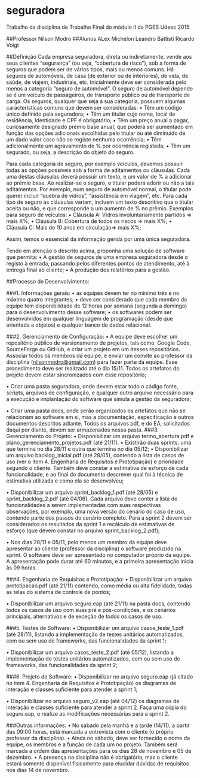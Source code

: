 # seguradora
Trabalho da disciplina de Trabalho Final do módulo II da PGES Udesc 2015

##Professor 
Nilson Modro
##Alunos
ALex Michelon
Leandro Battisti
Ricardo Voigt

##Definição
Cada empresa seguradora, direta ou indiretamente, vende aos seus clientes “segurança” (ou seja, “cobertura de risco”), sob a forma de seguros que podem ser de vários tipos, mais ou menos comuns. 
Há seguros de automóveis, de casa (de exterior ou de interiores), de vida, de saúde, de viajem, industriais, etc. Inicialmente deve ser considerada pelo menos a categoria “seguro de automóvel”. O seguro de automóvel depende se é um veículo de passageiros, de transporte público ou de transporte de carga. Os seguros, qualquer que seja a sua categoria, possuem algumas características comuns que devem ser consideradas: 
•	Têm um código único definido pela seguradora;
•	Têm um titular cujo nome, local de residência, Identidade e CPF é obrigatório; 
•	Têm um preço anual a pagar, curiosamente designado prémio base anual, que poderá ser aumentado em função das opções adicionais escolhidas pelo titular ou até diminuído de um dado valor caso não se registe nenhuma ocorrência; 
•	Têm adicionalmente um agravamento de % por ocorrência registada;
•	Têm um segurado, ou seja, a descrição do objeto do seguro. 

Para cada categoria de seguro, por exemplo veículos, devemos possuir todas as opções possíveis sob a forma de aditamentos ou cláusulas. Cada uma destas cláusulas deverá possuir um texto, e um valor de % a adicionar ao prémio base. Ao realizar-se o seguro, o titular poderá aderir ou não a tais aditamentos. Por exemplo, num seguro de automóvel normal, o titular pode querer incluir “quebra de vidros”, “assistência em viagem”, etc. Para cada tipo de seguro as cláusulas variam, incluem um texto descritivo que o titular aceita ou não, e que corresponde a um aumento de % no prêmio. Exemplos para seguro de veículos:
•	Cláusula A: Vidros involuntariamente partidos => mais X%; 
•	Cláusula B: Cobertura de todos os riscos => mais X%;
•	Cláusula C: Mais de 10 anos em circulação=> mais X%; 

Assim, temos o essencial da informação gerida por uma única seguradora.

Tendo em atenção o descrito acima, proponha uma solução de software que permita:
•	A gestão de seguros de uma empresa seguradora desde o registo à entrada, passando pelos diferentes pontos de atendimento, até à entrega final ao cliente;
•	A produção dos relatórios para a gestão.

##Processo de Desenvolvimento:

###1.	Informações gerais:
•	as equipes devem ter no mínimo três e no máximo quatro integrantes;
•	deve ser considerado que cada membro da equipe tem disponibilidade de 12 horas por semana (segunda a domingo) para o desenvolvimento desse software;
•	os softwares podem ser desenvolvidos em qualquer linguagem de programação (desde que orientada a objetos) e qualquer banco de dados relacional.

###2.	Gerenciamento de Configuração:
•	A equipe deve escolher um repositório público de versionamento de projetos, tais como, Google Code, SourceForge ou GitHub, e criar um projeto em um desses repositórios. Associar todos os membros da equipe, e enviar um convite ao professor da disciplina (nilsonmodro@gmail.com) para fazer parte da equipe. Esse procedimento deve ser realizado até o dia 15/11. Todos os artefatos do projeto devem estar sincronizados com esse repositório;

•	Criar uma pasta seguradora, onde devem estar todo o código fonte, scripts, arquivos de configuração, e qualquer outro arquivo necessário para a execução e implantação do software que simula a gestão da seguradora;

•	Criar uma pasta docs, onde serão organizados os artefatos que não se relacionam ao software em si, mas a documentação, especificação e outros documentos descritos adiante. Todos os arquivos pdf, e do EA, solicitados daqui por diante, devem ser armazenados nessa pasta.
###3.	Gerenciamento do Projeto:
•	Disponibilizar um arquivo termo_abertura.pdf e plano_gerenciamento_projetos.pdf (até 21/11). 
•	Existirão duas sprints: uma que termina no dia 28/11 e outra que termina no dia 05/12;
•	Disponibilizar um arquivo backlog_inicial.pdf (até 28/05), contendo a lista de casos de uso (ver o item 4. Engenharia de Requisitos e Prototipação) e prioridade segundo o cliente. Também deve constar a estimativa de esforço de cada funcionalidade, e ao final do documento descrever qual foi à técnica de estimativa utilizada e como ela se desenvolveu;

•	Disponibilizar um arquivo sprint_backlog_1.pdf (até 28/05) e sprint_backlog_2.pdf (até 04/06). Cada arquivo deve conter a lista de funcionalidades a serem implementadas com suas respectivas observações, por exemplo, uma nova versão do cenário do caso de uso, contendo parte dos passos do cenário completo. Para a sprint 2 devem ser considerados os resultados da sprint 1 e recálculo de estimativas de esforço (que devem constar no arquivo sprint_backlog_2.pdf);

•	Nos dias 28/11 e 05/11, pelo menos um membro da equipe deve apresentar ao cliente (professor da disciplina) o software produzido na sprint. O software deve ser apresentado no computador próprio da equipe. A apresentação pode durar até 60 minutos, e a primeira apresentação inicia às 09 horas.

###4.	Engenharia de Requisitos e Prototipação:
•	Disponibilizar um arquivo prototipacao.pdf (até 21/11) contendo, como média ou alta fidelidade, todas as telas do sistema de controle de pontos;

•	Disponibilizar um arquivo seguro.eap (até 21/11) na pasta docs, contendo todos os casos de uso com suas pré e pós-condições, e os cenários principais, alternativos e de exceção de todos os casos de uso.

###5.	Testes de Software:
•	Disponibilizar um arquivo casos_teste_1.pdf (até 28/11), listando a implementação de testes unitários automatizados, com ou sem uso de frameworks, das funcionalidades da sprint 1;

•	Disponibilizar um arquivo casos_teste_2.pdf (até 05/12), listando a implementação de testes unitários automatizados, com ou sem uso de frameworks, das funcionalidades da sprint 2;

###6.	Projeto de Software:
•	Disponibilizar no arquivo seguro.eap (já citado no item 4. Engenharia de Requisitos e Prototipação) os diagramas de interação e classes suficiente para atender a sprint 1;

•	Disponibilizar no arquivo seguro_v2.eap (até 04/12) os diagramas de interação e classes suficiente para atender a sprint 2. Faça uma cópia do seguro.eap, e realize as modificações necessárias para a sprint 2.

###Outras informações:
•	No sábado pela manhã e a tarde (14/11), a partir das 09:00 horas, está marcada a entrevista com o cliente (o próprio professor da disciplina).
•	Ainda no sábado, deve ser fornecido o nome da equipe, os membros e a função de cada um no projeto. Também será marcada a ordem das apresentações para os dias 28 de novembro e 05 de dezembro.
•	A presença na disciplina não é obrigatória, mas o cliente estará somente disponível fisicamente para elucidar dúvidas de requisitos nos dias 14 de novembro.
